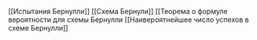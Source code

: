 [[Испытания Бернулли]]
[[Схема Бернули]]
[[Теорема о формуле вероятности для схемы  Бернулли
[[Наивероятнейшее число успехов в схеме Бернулли]]